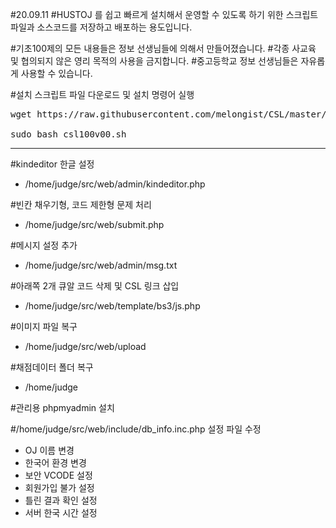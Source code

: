 #20.09.11
#HUSTOJ 를 쉽고 빠르게 설치해서 운영할 수 있도록 하기 위한 스크립트 파일과 소스코드를 저장하고 배포하는 용도입니다.

#기초100제의 모든 내용들은 정보 선생님들에 의해서 만들어졌습니다.
#각종 사교육 및 협의되지 않은 영리 목적의 사용을 금지합니다.
#중고등학교 정보 선생님들은 자유롭게 사용할 수 있습니다.

#설치 스크립트 파일 다운로드 및 설치 명령어 실행

<pre>
wget https://raw.githubusercontent.com/melongist/CSL/master/HUSTOJ/csl100v00.sh

sudo bash csl100v00.sh
</pre>

------
#kindeditor 한글 설정
- /home/judge/src/web/admin/kindeditor.php

#빈칸 채우기형, 코드 제한형 문제 처리
- /home/judge/src/web/submit.php

#메시지 설정 추가
- /home/judge/src/web/admin/msg.txt

#아래쪽 2개 큐알 코드 삭제 및 CSL 링크 삽입
- /home/judge/src/web/template/bs3/js.php

#이미지 파일 복구
- /home/judge/src/web/upload

#채점데이터 폴더 복구
- /home/judge

#관리용 phpmyadmin 설치

#/home/judge/src/web/include/db_info.inc.php 설정 파일 수정
  - OJ 이름 변경
  - 한국어 환경 변경
  - 보안 VCODE 설정
  - 회원가입 불가 설정
  - 틀린 결과 확인 설정
  - 서버 한국 시간 설정
